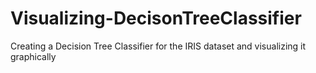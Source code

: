 # Visualizing-DecisonTreeClassifier
Creating a Decision Tree Classifier for the IRIS dataset and visualizing it graphically
